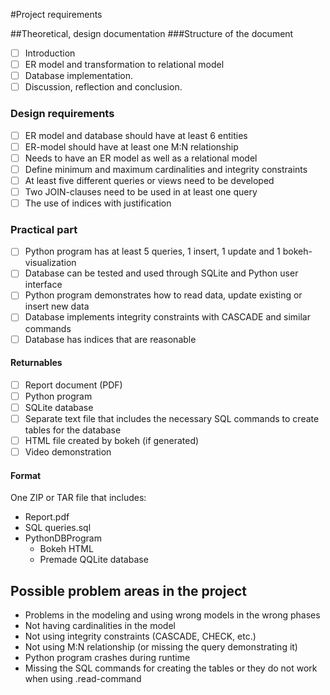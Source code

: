 #Project requirements

##Theoretical, design documentation
###Structure of the document
- [ ]   Introduction
- [ ]   ER model and transformation to relational model
- [ ]   Database implementation.
- [ ]   Discussion, reflection and conclusion. 

### Design requirements
- [ ]   ER model and database should have at least 6 entities
- [ ]   ER-model should have at least one M:N relationship
- [ ]   Needs to have an ER model as well as a relational model
- [ ]   Define minimum and maximum cardinalities and integrity constraints
- [ ]   At least five different queries or views need to be developed
- [ ]   Two JOIN-clauses need to be used in at least one query
- [ ]   The use of indices with justification

### Practical part
- [ ]   Python program has at least 5 queries, 1 insert, 1 update and 1 bokeh-visualization
- [ ]   Database can be tested and used through SQLite and Python user interface
- [ ]   Python program demonstrates how to read data, update existing or insert new data
- [ ]   Database implements integrity constraints with CASCADE and similar commands
- [ ]   Database has indices that are reasonable

#### Returnables
- [ ]   Report document (PDF)
- [ ]   Python program
- [ ]   SQLite database
- [ ]   Separate text file that includes the necessary SQL commands to create tables for the database
- [ ]   HTML file created by bokeh (if generated)
- [ ]   Video demonstration

#### Format
One ZIP or TAR file that includes:
- Report.pdf
- SQL queries.sql
- PythonDBProgram
    - Bokeh HTML
    - Premade QQLite database

## Possible problem areas in the project
- Problems in the modeling and using wrong models in the wrong phases
- Not having cardinalities in the model
- Not using integrity constraints (CASCADE, CHECK, etc.)
- Not using M:N relationship (or missing the query demonstrating it)
- Python program crashes during runtime
- Missing the SQL commands for creating the tables or they do not work when using .read-command